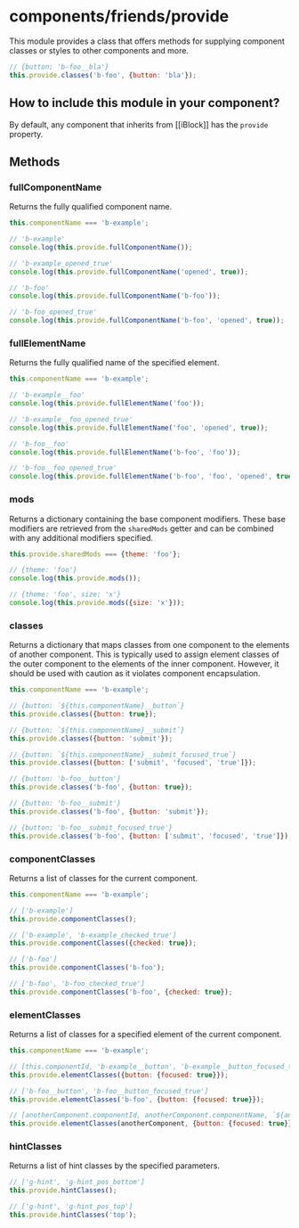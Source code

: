 # components/friends/provide

This module provides a class that offers methods for supplying component classes or styles to other components and more.

```js
// {button: 'b-foo__bla'}
this.provide.classes('b-foo', {button: 'bla'});
```

## How to include this module in your component?

By default, any component that inherits from [[iBlock]] has the `provide` property.

## Methods

### fullComponentName

Returns the fully qualified component name.

```js
this.componentName === 'b-example';

// 'b-example'
console.log(this.provide.fullComponentName());

// 'b-example_opened_true'
console.log(this.provide.fullComponentName('opened', true));

// 'b-foo'
console.log(this.provide.fullComponentName('b-foo'));

// 'b-foo_opened_true'
console.log(this.provide.fullComponentName('b-foo', 'opened', true));
```

### fullElementName

Returns the fully qualified name of the specified element.

```js
this.componentName === 'b-example';

// 'b-example__foo'
console.log(this.provide.fullElementName('foo'));

// 'b-example__foo_opened_true'
console.log(this.provide.fullElementName('foo', 'opened', true));

// 'b-foo__foo'
console.log(this.provide.fullElementName('b-foo', 'foo'));

// 'b-foo__foo_opened_true'
console.log(this.provide.fullElementName('b-foo', 'foo', 'opened', true));
```

### mods

Returns a dictionary containing the base component modifiers.
These base modifiers are retrieved from the `sharedMods` getter and
can be combined with any additional modifiers specified.

```js
this.provide.sharedMods === {theme: 'foo'};

// {theme: 'foo'}
console.log(this.provide.mods());

// {theme: 'foo', size: 'x'}
console.log(this.provide.mods({size: 'x'}));
```

### classes

Returns a dictionary that maps classes from one component to the elements of another component.
This is typically used to assign element classes of the outer component to the elements of the inner component.
However, it should be used with caution as it violates component encapsulation.

```js
this.componentName === 'b-example';

// {button: `${this.componentName}__button`}
this.provide.classes({button: true});

// {button: `${this.componentName}__submit`}
this.provide.classes({button: 'submit'});

// {button: `${this.componentName}__submit_focused_true`}
this.provide.classes({button: ['submit', 'focused', 'true']});

// {button: 'b-foo__button'}
this.provide.classes('b-foo', {button: true});

// {button: 'b-foo__submit'}
this.provide.classes('b-foo', {button: 'submit'});

// {button: 'b-foo__submit_focused_true'}
this.provide.classes('b-foo', {button: ['submit', 'focused', 'true']});
```

### componentClasses

Returns a list of classes for the current component.

```js
this.componentName === 'b-example';

// ['b-example']
this.provide.componentClasses();

// ['b-example', 'b-example_checked_true']
this.provide.componentClasses({checked: true});

// ['b-foo']
this.provide.componentClasses('b-foo');

// ['b-foo', 'b-foo_checked_true']
this.provide.componentClasses('b-foo', {checked: true});
```

### elementClasses

Returns a list of classes for a specified element of the current component.

```js
this.componentName === 'b-example';

// [this.componentId, 'b-example__button', 'b-example__button_focused_true']
this.provide.elementClasses({button: {focused: true}});

// ['b-foo__button', 'b-foo__button_focused_true']
this.provide.elementClasses('b-foo', {button: {focused: true}});

// [anotherComponent.componentId, anotherComponent.componentName, `${anotherComponent.componentName}__button_focused_true`]
this.provide.elementClasses(anotherComponent, {button: {focused: true}});
```

### hintClasses

Returns a list of hint classes by the specified parameters.

```js
// ['g-hint', 'g-hint_pos_bottom']
this.provide.hintClasses();

// ['g-hint', 'g-hint_pos_top']
this.provide.hintClasses('top');
```
